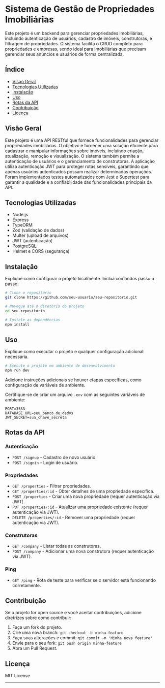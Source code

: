 # Sistema de Gestão de Propriedades Imobiliárias

Este projeto é um backend para gerenciar propriedades imobiliárias, incluindo autenticação de usuários, cadastro de imóveis, construtoras, e filtragem de propriedades. O sistema facilita o CRUD completo para propriedades e empresas, sendo ideal para imobiliárias que precisam gerenciar seus anúncios e usuários de forma centralizada.

## Índice

- [Visão Geral](#visão-geral)
- [Tecnologias Utilizadas](#tecnologias-utilizadas)
- [Instalação](#instalação)
- [Uso](#uso)
- [Rotas da API](#rotas-da-api)
- [Contribuição](#contribuição)
- [Licença](#licença)

## Visão Geral

Este projeto é uma API RESTful que fornece funcionalidades para gerenciar propriedades imobiliárias. O objetivo é fornecer uma solução eficiente para cadastrar e manipular informações sobre imóveis, incluindo criação, atualização, remoção e visualização. O sistema também permite a autenticação de usuários e o gerenciamento de construtoras. A aplicação utiliza autenticação JWT para proteger rotas sensíveis, garantindo que apenas usuários autenticados possam realizar determinadas operações.
Foram implementados testes automatizados com Jest e Supertest para garantir a qualidade e a confiabilidade das funcionalidades principais da API.

## Tecnologias Utilizadas

- Node.js
- Express
- TypeORM
- Zod (validação de dados)
- Multer (upload de arquivos)
- JWT (autenticação)
- PostgreSQL
- Helmet e CORS (segurança)

## Instalação

Explique como configurar o projeto localmente. Inclua comandos passo a passo:

```bash
# Clone o repositório
git clone https://github.com/seu-usuario/seu-repositorio.git

# Navegue até o diretório do projeto
cd seu-repositorio

# Instale as dependências
npm install
```

## Uso

Explique como executar o projeto e qualquer configuração adicional necessária.

```bash
# Execute o projeto em ambiente de desenvolvimento
npm run dev
```

Adicione instruções adicionais se houver etapas específicas, como configuração de variáveis de ambiente.

Certifique-se de criar um arquivo `.env` com as seguintes variáveis de ambiente:

```
PORT=3333
DATABASE_URL=seu_banco_de_dados
JWT_SECRET=sua_chave_secreta
```

## Rotas da API

### Autenticação

- `POST /signup` - Cadastro de novo usuário.
- `POST /signin` - Login de usuário.

### Propriedades

- `GET /properties` - Filtrar propriedades.
- `GET /properties/:id` - Obter detalhes de uma propriedade específica.
- `POST /properties` - Criar uma nova propriedade (requer autenticação via JWT).
- `PUT /properties/:id` - Atualizar uma propriedade existente (requer autenticação via JWT).
- `DELETE /properties/:id` - Remover uma propriedade (requer autenticação via JWT).

### Construtoras

- `GET /company` - Listar todas as construtoras.
- `POST /company` - Adicionar uma nova construtora (requer autenticação via JWT).

### Ping

- `GET /ping` - Rota de teste para verificar se o servidor está funcionando corretamente.

## Contribuição

Se o projeto for open source e você aceitar contribuições, adicione diretrizes sobre como contribuir:

1. Faça um fork do projeto.
2. Crie uma nova branch: `git checkout -b minha-feature`
3. Faça suas alterações e commit: `git commit -m 'Minha nova feature'`
4. Envie para o seu fork: `git push origin minha-feature`
5. Abra um Pull Request.

## Licença

MIT License

---

